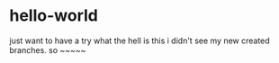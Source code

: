 # hello-world
just want to have a try 
what the hell is this 
i didn't see my new created branches.
so ~~~~~
